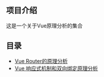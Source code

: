 ## 项目介绍
这是一个关于Vue原理分析的集合
## 目录
- [Vue Router的原理分析](./myVueRouter)
- [Vue 响应式机制和双向绑定原理分析](./vueResponsive)
